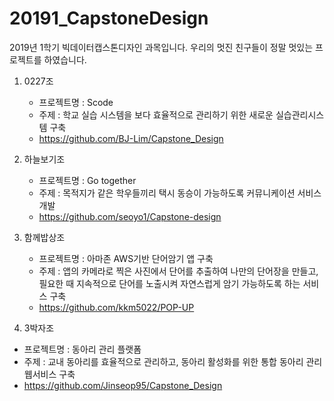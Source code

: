 # 20191_CapstoneDesign
2019년 1학기 빅데이터캡스톤디자인 과목입니다.
우리의 멋진 친구들이 정말 멋있는 프로젝트를 하였습니다.

1. 0227조
   * 프로젝트명 : Scode
   * 주제 : 학교 실습 시스템을 보다 효율적으로 관리하기 위한 새로운 실습관리시스템 구축
   * https://github.com/BJ-Lim/Capstone_Design

2. 하늘보기조
   * 프로젝트명 : Go together
   * 주제 : 목적지가 같은 학우들끼리 택시 동승이 가능하도록 커뮤니케이션 서비스 개발
   * https://github.com/seoyo1/Capstone-design

3. 함께밥상조
   * 프로젝트명 : 아마존 AWS기반 단어암기 앱 구축
   * 주제 : 앱의 카메라로 찍은 사진에서 단어를 추출하여 나만의 단어장을 만들고, 
     필요한 때 지속적으로 단어를 노출시켜 자연스럽게 암기 가능하도록 하는 서비스 구축 
   * https://github.com/kkm5022/POP-UP
 
 4. 3박자조
   * 프로젝트명 : 동아리 관리 플랫폼
   * 주제 : 교내 동아리를 효율적으로 관리하고, 동아리 활성화를 위한 통합 동아리 관리 웹서비스 구축 
   * https://github.com/Jinseop95/Capstone_Design
